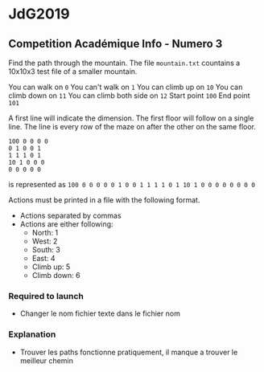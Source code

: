 # JdG2019
## Competition Académique Info - Numero 3

Find the path through the mountain. The file `mountain.txt` countains a 10x10x3 test file of a smaller mountain.

You can walk on `0`
You can't walk on `1`
You can climb up on `10`
You can climb down on `11`
You can climb both side on `12`
Start point `100`
End point `101`

A first line will indicate the dimension. The first floor will follow on a single line. The line is every row of the maze on after the other on the same floor.

```
100 0 0 0 0
0 1 0 0 1
1 1 1 0 1
10 1 0 0 0
0 0 0 0 0
```

is represented as
`100 0 0 0 0 0 1 0 0 1 1 1 1 0 1 10 1 0 0 0 0 0 0 0 0`

Actions must be printed in a file with the following format.

* Actions separated by commas
* Actions are either following:
	* North: 1
	* West: 2
	* South: 3
	* East: 4
	* Climb up: 5
	* Climb down: 6

### Required to launch
* Changer le nom fichier texte dans le fichier nom

### Explanation
* Trouver les paths fonctionne pratiquement, il manque a trouver le meilleur chemin
